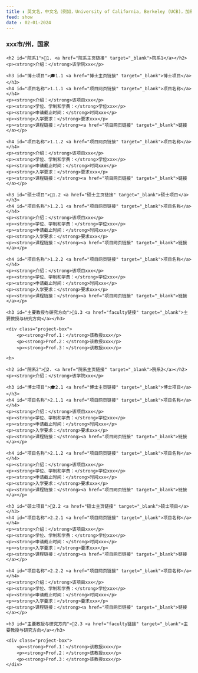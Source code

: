 ```yaml
---
title : 英文名，中文名（例如，University of California, Berkeley (UCB)，加利福尼亚大学伯克利分校）
feed: show
date : 02-01-2024
---
```


<html lang="zh">
<head>
    <meta charset="UTF-8">
    <title>英文名，中文名（例如，University of California, Berkeley (UCB)，加利福尼亚大学伯克利分校）</title>
    <link rel="stylesheet" href="/assets/css/Template_CSS.css">
</head>
<body>
    <h3>xxx市/州，国家</h3>

    <h2 id="院系1">🏫1. <a href="院系主页链接" target="_blank">院系1</a></h2>
    <p><strong>介绍：</strong>该学院xxx</p>

    <h3 id="博士项目">🎓1.1 <a href="博士主页链接" target="_blank">博士项目</a></h3>
    <h4 id="项目名称">1.1.1 <a href="项目网页链接" target="_blank">项目名称</a></h4>
    <p><strong>介绍：</strong>该项目xxx</p>
    <p><strong>学位、学制和学费：</strong>学位xxx</p>
    <p><strong>申请截止时间：</strong>时间xxx</p>
    <p><strong>入学要求：</strong>要求xxx</p>
    <p><strong>课程链接：</strong><a href="项目网页链接" target="_blank">链接</a></p>

    <h4 id="项目名称">1.1.2 <a href="项目网页链接" target="_blank">项目名称</a></h4>
    <p><strong>介绍：</strong>该项目xxx</p>
    <p><strong>学位、学制和学费：</strong>学位xxx</p>
    <p><strong>申请截止时间：</strong>时间xxx</p>
    <p><strong>入学要求：</strong>要求xxx</p>
    <p><strong>课程链接：</strong><a href="项目网页链接" target="_blank">链接</a></p>

    <h3 id="硕士项目">📖1.2 <a href="硕士主页链接" target="_blank">硕士项目</a></h3>
    <h4 id="项目名称">1.2.1 <a href="项目网页链接" target="_blank">项目名称</a></h4>
    <p><strong>介绍：</strong>该项目xxx</p>
    <p><strong>学位、学制和学费：</strong>学位xxx</p>
    <p><strong>申请截止时间：</strong>时间xxx</p>
    <p><strong>入学要求：</strong>要求xxx</p>
    <p><strong>课程链接：</strong><a href="项目网页链接" target="_blank">链接</a></p>

    <h4 id="项目名称">1.2.2 <a href="项目网页链接" target="_blank">项目名称</a></h4>
    <p><strong>介绍：</strong>该项目xxx</p>
    <p><strong>学位、学制和学费：</strong>学位xxx</p>
    <p><strong>申请截止时间：</strong>时间xxx</p>
    <p><strong>入学要求：</strong>要求xxx</p>
    <p><strong>课程链接：</strong><a href="项目网页链接" target="_blank">链接</a></p>

    <h3 id="主要教授与研究方向">🧐1.3 <a href="faculty链接" target="_blank">主要教授与研究方向</a></h3>
  
    <div class="project-box">
        <p><strong>Prof.1：</strong>该教授xxx</p>
        <p><strong>Prof.2：</strong>该教授xxx</p>
        <p><strong>Prof.3：</strong>该教授xxx</p>

    <h>    

    <h2 id="院系2">🏫2. <a href="院系主页链接" target="_blank">院系2</a></h2>
    <p><strong>介绍：</strong>该学院xxx</p>

    <h3 id="博士项目">🎓2.1 <a href="博士主页链接" target="_blank">博士项目</a></h3>
    <h4 id="项目名称">2.1.1 <a href="项目网页链接" target="_blank">项目名称</a></h4>
    <p><strong>介绍：</strong>该项目xxx</p>
    <p><strong>学位、学制和学费：</strong>学位xxx</p>
    <p><strong>申请截止时间：</strong>时间xxx</p>
    <p><strong>入学要求：</strong>要求xxx</p>
    <p><strong>课程链接：</strong><a href="项目网页链接" target="_blank">链接</a></p>

    <h4 id="项目名称">2.1.2 <a href="项目网页链接" target="_blank">项目名称</a></h4>
    <p><strong>介绍：</strong>该项目xxx</p>
    <p><strong>学位、学制和学费：</strong>学位xxx</p>
    <p><strong>申请截止时间：</strong>时间xxx</p>
    <p><strong>入学要求：</strong>要求xxx</p>
    <p><strong>课程链接：</strong><a href="项目网页链接" target="_blank">链接</a></p>

    <h3 id="硕士项目">📖2.2 <a href="硕士主页链接" target="_blank">硕士项目</a></h3>
    <h4 id="项目名称">2.2.1 <a href="项目网页链接" target="_blank">项目名称</a></h4>
    <p><strong>介绍：</strong>该项目xxx</p>
    <p><strong>学位、学制和学费：</strong>学位xxx</p>
    <p><strong>申请截止时间：</strong>时间xxx</p>
    <p><strong>入学要求：</strong>要求xxx</p>
    <p><strong>课程链接：</strong><a href="项目网页链接" target="_blank">链接</a></p>

    <h4 id="项目名称">2.2.2 <a href="项目网页链接" target="_blank">项目名称</a></h4>
    <p><strong>介绍：</strong>该项目xxx</p>
    <p><strong>学位、学制和学费：</strong>学位xxx</p>
    <p><strong>申请截止时间：</strong>时间xxx</p>
    <p><strong>入学要求：</strong>要求xxx</p>
    <p><strong>课程链接：</strong><a href="项目网页链接" target="_blank">链接</a></p>

    <h3 id="主要教授与研究方向">🧐2.3 <a href="faculty链接" target="_blank">主要教授与研究方向</a></h3>
  
    <div class="project-box">
        <p><strong>Prof.1：</strong>该教授xxx</p>
        <p><strong>Prof.2：</strong>该教授xxx</p>
        <p><strong>Prof.3：</strong>该教授xxx</p>
    </div>

</body>
</html>
